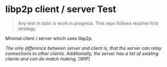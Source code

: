 # libp2p client / server Test

> Any test in _italic_ is work in progress.
> This repo follows readme first strategy.

Minimal client / server which uses libp2p.

_The only difference between server and client is, that
the server can relay connections to other clients.
Additionally, the server has a list of existing clients
and can do match making._ [WIP]
